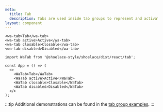 ```yaml
---
meta:
  title: Tab
  description: Tabs are used inside tab groups to represent and activate tab panels.
layout: component
---
```


```html:preview
<wa-tab>Tab</wa-tab>
<wa-tab active>Active</wa-tab>
<wa-tab closable>Closable</wa-tab>
<wa-tab disabled>Disabled</wa-tab>
```

```jsx:react
import WaTab from '@shoelace-style/shoelace/dist/react/tab';

const App = () => (
  <>
    <WaTab>Tab</WaTab>
    <WaTab active>Active</WaTab>
    <WaTab closable>Closable</WaTab>
    <WaTab disabled>Disabled</WaTab>
  </>
);
```

:::tip
Additional demonstrations can be found in the [tab group examples](/components/tab-group).
:::
